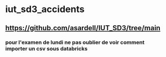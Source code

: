 # iut_sd3_accidents
## https://github.com/asardell/IUT_SD3/tree/main
### pour l'examen de lundi ne pas oublier de voir comment importer un csv sous databricks
